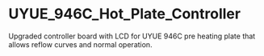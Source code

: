 # UYUE_946C_Hot_Plate_Controller
Upgraded controller board with LCD for UYUE 946C pre heating plate that allows reflow curves and normal operation.
